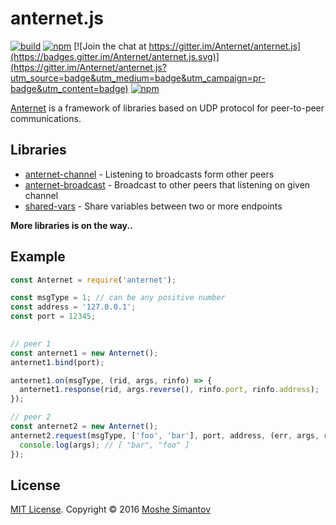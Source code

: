 # anternet.js

[![build](https://img.shields.io/travis/Anternet/anternet.js.svg?branch=master)](https://travis-ci.org/Anternet/anternet.js)
[![npm](https://img.shields.io/npm/v/anternet.svg)](https://npmjs.org/package/anternet)
[![Join the chat at https://gitter.im/Anternet/anternet.js](https://badges.gitter.im/Anternet/anternet.js.svg)](https://gitter.im/Anternet/anternet.js?utm_source=badge&utm_medium=badge&utm_campaign=pr-badge&utm_content=badge)
[![npm](https://img.shields.io/npm/l/anternet.svg)](LICENSE)


[Anternet](https://npmjs.org/package/anternet) is a framework of libraries based on UDP protocol for peer-to-peer communications.
 

## Libraries

* [anternet-channel](https://npmjs.org/package/anternet-channel) - Listening to broadcasts form other peers
* [anternet-broadcast](https://npmjs.org/package/anternet-broadcast) - Broadcast to other peers that listening on given channel
* [shared-vars](https://npmjs.org/package/shared-vars) - Share variables between two or more endpoints

**More libraries is on the way..**

## Example

```js
const Anternet = require('anternet');

const msgType = 1; // can be any positive number
const address = '127.0.0.1';
const port = 12345;

  
// peer 1
const anternet1 = new Anternet();
anternet1.bind(port);

anternet1.on(msgType, (rid, args, rinfo) => {
  anternet1.response(rid, args.reverse(), rinfo.port, rinfo.address);
});

// peer 2
const anternet2 = new Anternet();
anternet2.request(msgType, ['foo', 'bar'], port, address, (err, args, rinfo) => {
  console.log(args); // [ "bar", "foo" ]
});
```

## License

[MIT License](LICENSE).
Copyright &copy; 2016 [Moshe Simantov](https://github.com/moshest)



